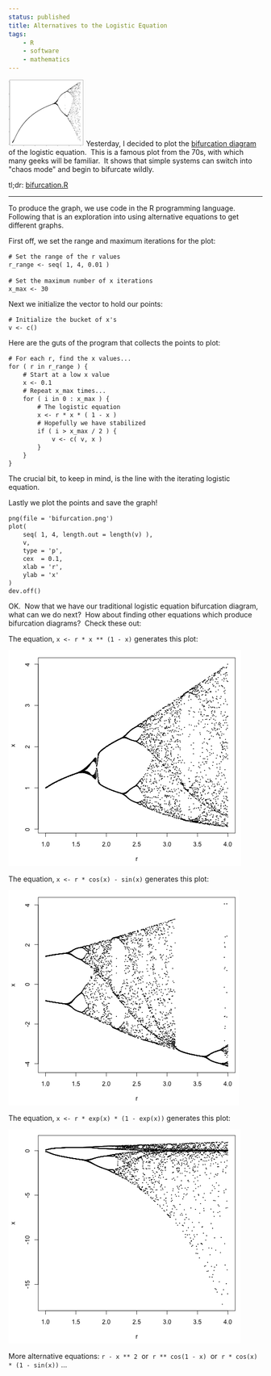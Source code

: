 ```yaml
---
status: published
title: Alternatives to the Logistic Equation
tags:
    - R
    - software
    - mathematics
---
```


[![](bifurcation-01-sm.png)](bifurcation-01.png)
Yesterday, I decided to plot the [bifurcation diagram](https://en.wikipedia.org/wiki/Logistic_map) of the logistic equation.  This is a famous plot from the 70s, with which many geeks will be familiar.  It shows that simple systems can switch into "chaos mode" and begin to bifurcate wildly.

tl;dr: [bifurcation.R](https://github.com/ology/Math/blob/master/bifurcation.R)

---

To produce the graph, we use code in the R programming language.  Following that is an exploration into using alternative equations to get different graphs.

First off, we set the range and maximum iterations for the plot:

    # Set the range of the r values
    r_range <- seq( 1, 4, 0.01 )

    # Set the maximum number of x iterations
    x_max <- 30

Next we initialize the vector to hold our points:

    # Initialize the bucket of x's
    v <- c()

Here are the guts of the program that collects the points to plot:

    # For each r, find the x values...
    for ( r in r_range ) {
        # Start at a low x value
        x <- 0.1
        # Repeat x_max times...
        for ( i in 0 : x_max ) {
            # The logistic equation
            x <- r * x * ( 1 - x )
            # Hopefully we have stabilized
            if ( i > x_max / 2 ) {
                v <- c( v, x )
            }
        }
    }

The crucial bit, to keep in mind, is the line with the iterating logistic equation.

Lastly we plot the points and save the graph!

    png(file = 'bifurcation.png')
    plot(
        seq( 1, 4, length.out = length(v) ),
        v,
        type = 'p',
        cex  = 0.1,
        xlab = 'r',
        ylab = 'x'
    )
    dev.off()

OK.  Now that we have our traditional logistic equation bifurcation diagram, what can we do next?  How about finding other equations which produce bifurcation diagrams?  Check these out:

The equation, `x <- r * x ** (1 - x)` generates this plot:

[![](bifurcation-02.png)](bifurcation-02.png)

The equation, `x <- r * cos(x) - sin(x)` generates this plot:

[![](bifurcation-04.png)](bifurcation-04.png)

The equation, `x <- r * exp(x) * (1 - exp(x))` generates this plot:

[![](bifurcation-05.png)](bifurcation-05.png)

More alternative equations: `r - x ** 2`  or  `r ** cos(1 - x)`  or  `r * cos(x) * (1 - sin(x))` ...

